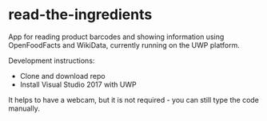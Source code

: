 # read-the-ingredients
App for reading product barcodes and showing information using OpenFoodFacts and WikiData, currently running on the UWP platform. 

Development instructions:
- Clone and download repo
- Install Visual Studio 2017 with UWP

It helps to have a webcam, but it is not required - you can still type the code manually. 
